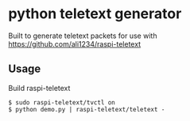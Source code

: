 python teletext generator
=========================

Built to generate teletext packets for use with https://github.com/ali1234/raspi-teletext

Usage
-----
Build raspi-teletext
```
$ sudo raspi-teletext/tvctl on
$ python demo.py | raspi-teletext/teletext -
```
